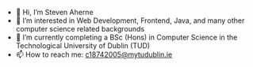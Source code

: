 - 👋 Hi, I’m Steven Aherne
- 👀 I’m interested in Web Development, Frontend, Java, and many other computer science related backgrounds
- 🌱 I’m currently completing a BSc (Hons) in Computer Science in the Technological University of Dublin (TUD) 
- 📫 How to reach me: c18742005@mytudublin.ie

<!---
c18742005/c18742005 is a ✨ special ✨ repository because its `README.md` (this file) appears on your GitHub profile.
You can click the Preview link to take a look at your changes.
--->
